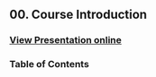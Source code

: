 ## 00. Course Introduction
### [View Presentation online](https://rawgit.com/TelerikAcademy/Web-Services-and-Cloud/master/00.%20Course-Introduction/slides/index.html)
### Table of Contents
